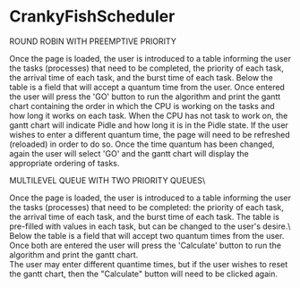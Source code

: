 # CrankyFishScheduler

ROUND ROBIN WITH PREEMPTIVE PRIORITY

Once the page is loaded, the user is introduced to a table informing the user the tasks (processes) that need to be completed, the priority of each task, the arrival time of each task, and the burst time of each task. 
Below the table is a field that will accept a quantum time from the user. Once entered the user will press the 'GO' button to run the algorithm and print the gantt chart containing the order in which the CPU is working on the tasks and how long it works on each task. When the CPU has not task to work on, the gantt chart will indicate Pidle and how long it is in the Pidle state. 
If the user wishes to enter a different quantum time, the page will need to be refreshed (reloaded) in order to do so. Once the time quantum has been changed, again the user will select 'GO' and the gantt chart will display the appropriate ordering of tasks. 


MULTILEVEL QUEUE WITH TWO PRIORITY QUEUES\

Once the page is loaded, the user is introduced to a table informing the user the tasks (processes) that need to be completed: the priority of each task, the arrival time of each task, and the burst time of each task. The table is pre-filled with values in each task, but can be changed to the user's desire.\ 
Below the table is a field that will accept two quantum times from the user. Once both are entered the user will press the 'Calculate' button to run the algorithm and print the gantt chart.\
The user may enter different quantime times, but if the user wishes to reset the gantt chart, then the "Calculate" button will need to be clicked again. 
